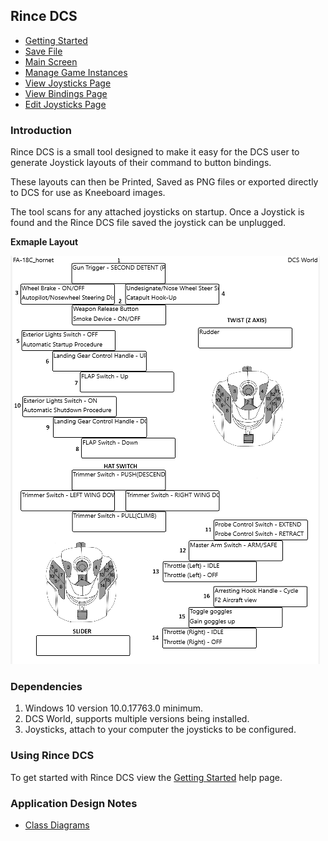 ﻿## Rince DCS

- [Getting Started](GettingStarted.md)
- [Save File](SaveFile.md)
- [Main Screen](MainScreen.md)
- [Manage Game Instances](InstancesDialog.md)
- [View Joysticks Page](ViewJoysticks.md)
- [View Bindings Page](Bindings.md)
- [Edit Joysticks Page](EditJoysticks.md)

### Introduction

Rince DCS is a small tool designed to make it easy for the DCS user to generate Joystick layouts of their command to button bindings.

These layouts can then be Printed, Saved as PNG files or exported directly to DCS for use as Kneeboard images.

The tool scans for any attached joysticks on startup. Once a Joystick is found and the Rince DCS file saved the joystick can be unplugged.

**Exmaple Layout**

![Example Layout](ExampleLayout.png)

### Dependencies

1. Windows 10 version 10.0.17763.0 minimum.
1. DCS World, supports multiple versions being installed.
1. Joysticks, attach to your computer the joysticks to be configured.

### Using Rince DCS

To get started with Rince DCS view the [Getting Started](GettingStarted.md) help page.

### Application Design Notes

- [Class Diagrams](ClassDiagrams.md)
